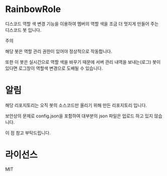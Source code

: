 # RainbowRole
디스코드 역할 색 변경 기능을 이용하여 멤버의 역할 색을 조금 더 멋지게 만들어 주는 디스코드 봇 입니다.

주의

해당 봇은 역할 관리 권한이 있어야 정상적으로 작동합니다.

또한 이 봇은 실시간으로 역할 색을 바꾸기 때문에 서버 관리 내역을 보내는(로그) 봇이 있다면 로그창이 역할색 변경으로 도배될 수 있습니다.

# 알림

해당 리포지토리는 오직 봇의 소스코드만 올리기 위해 만든 리포지토리 입니다.

보안상의 문제로 config.json을 포함하여 대부분의 json 파일은 업로드 하고 있지 않습니다.
  
이 점 참고 부탁드립니다. 

# 라이선스

MIT


